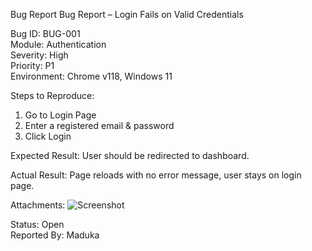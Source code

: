 Bug Report
Bug Report – Login Fails on Valid Credentials

Bug ID: BUG-001  
Module: Authentication  
Severity: High  
Priority: P1  
Environment: Chrome v118, Windows 11  

Steps to Reproduce:
1. Go to Login Page  
2. Enter a registered email & password  
3. Click Login  

Expected Result:
User should be redirected to dashboard.

Actual Result:
Page reloads with no error message, user stays on login page.

Attachments:
![Screenshot](../screenshots/login-error.png)

Status: Open  
Reported By: Maduka  

